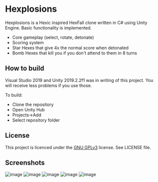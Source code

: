 # Hexplosions

Hexplosions is a Hexic inspired HexFall clone written in C# using Unity Engine. Basic functionality is implemented.

 * Core gameplay (select, rotate, detonate)
 * Scoring system
 * Star Hexes that give 4x the normal score when detonated
 * Bomb Hexes that kill you if you don't attend to them in 8 turns

## How to build

Visual Studio 2019 and Unity 2019.2.2f1 was in writing of this project. You will receive less problems if you use those. 

To build:

 * Clone the repository
 * Open Unity Hub
 * Projects->Add
 * Select repository folder

## License

This project is licenced under the [GNU GPLv3](https://choosealicense.com/licenses/gpl-3.0/) license. See LICENSE file.

## Screenshots
![image](https://user-images.githubusercontent.com/25724155/77219584-64222c80-6b48-11ea-98cc-3a94dc99c6c2.jpeg)
![image](https://user-images.githubusercontent.com/25724155/77219585-64bac300-6b48-11ea-80ee-dca68f1ed049.jpeg)
![image](https://user-images.githubusercontent.com/25724155/77219587-65ebf000-6b48-11ea-8585-c64c27e826ff.jpeg)
![image](https://user-images.githubusercontent.com/25724155/77219588-671d1d00-6b48-11ea-884a-05fa7ce90f79.jpeg)
![image](https://user-images.githubusercontent.com/25724155/77219589-684e4a00-6b48-11ea-8547-aa662c96db82.jpeg)
